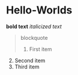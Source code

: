 # Hello-Worlds
**bold text**
*italicized text*
> blockquote
> 1. First item
2. Second item
3. Third item
